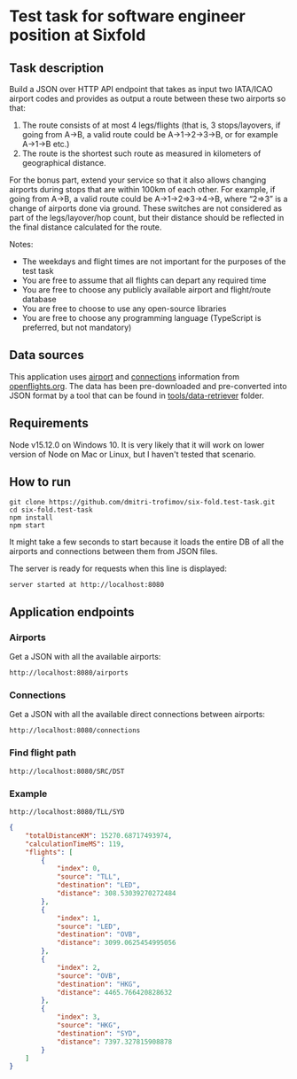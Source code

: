 # Test task for software engineer position at Sixfold

## Task description

Build a JSON over HTTP API endpoint that takes as input two IATA/ICAO airport codes and provides as output a route between these two airports so that:

1. The route consists of at most 4 legs/flights (that is, 3 stops/layovers, if going from A->B, a valid route could be A->1->2->3->B, or for example A->1->B etc.)
1. The route is the shortest such route as measured in kilometers of geographical distance.

For the bonus part, extend your service so that it also allows changing airports during stops that are within 100km of each other. For example, if going from A->B, a valid route could be A->1->2=>3->4->B, where “2=>3” is a change of airports done via ground. These switches are not considered as part of the legs/layover/hop count, but their distance should be reflected in the final distance calculated for the route.

Notes:

-   The weekdays and flight times are not important for the purposes of the test task
-   You are free to assume that all flights can depart any required time
-   You are free to choose any publicly available airport and flight/route database
-   You are free to choose to use any open-source libraries
-   You are free to choose any programming language (TypeScript is preferred, but not mandatory)

## Data sources

This application uses [airport](https://openflights.org/data.html#airport) and [connections](https://openflights.org/data.html#route) information from [openflights.org](https://openflights.org). The data has been pre-downloaded and pre-converted into JSON format by a tool that can be found in [tools/data-retriever](https://github.com/dmitri-trofimov/six-fold.test-task/tree/main/tools/data_retriever) folder.

## Requirements

Node v15.12.0 on Windows 10. It is very likely that it will work on lower version of Node on Mac or Linux, but I haven't tested that scenario.

## How to run

```
git clone https://github.com/dmitri-trofimov/six-fold.test-task.git
cd six-fold.test-task
npm install
npm start
```

It might take a few seconds to start because it loads the entire DB of all the airports and connections between them from JSON files.

The server is ready for requests when this line is displayed:

```
server started at http://localhost:8080
```

## Application endpoints

### Airports

Get a JSON with all the available airports:

```
http://localhost:8080/airports
```

### Connections

Get a JSON with all the available direct connections between airports:

```
http://localhost:8080/connections
```

### Find flight path

```
http://localhost:8080/SRC/DST
```

### Example

```
http://localhost:8080/TLL/SYD
```

```json
{
    "totalDistanceKM": 15270.68717493974,
    "calculationTimeMS": 119,
    "flights": [
        {
            "index": 0,
            "source": "TLL",
            "destination": "LED",
            "distance": 308.53039270272484
        },
        {
            "index": 1,
            "source": "LED",
            "destination": "OVB",
            "distance": 3099.0625454995056
        },
        {
            "index": 2,
            "source": "OVB",
            "destination": "HKG",
            "distance": 4465.766420828632
        },
        {
            "index": 3,
            "source": "HKG",
            "destination": "SYD",
            "distance": 7397.327815908878
        }
    ]
}
```

